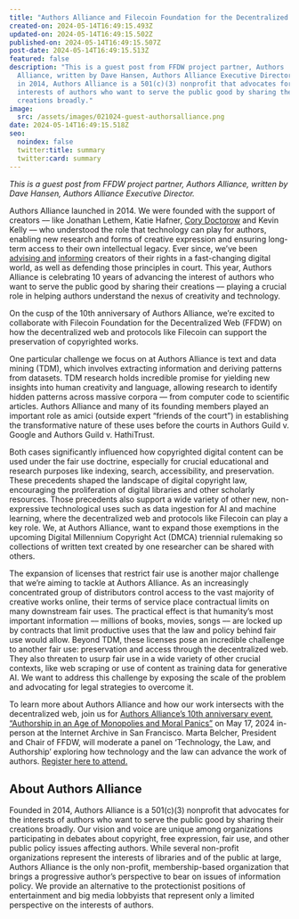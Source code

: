 ```yaml
---
title: "Authors Alliance and Filecoin Foundation for the Decentralized Web: Supporting Public Interest Authors with Decentralized Tools"
created-on: 2024-05-14T16:49:15.493Z
updated-on: 2024-05-14T16:49:15.502Z
published-on: 2024-05-14T16:49:15.507Z
post-date: 2024-05-14T16:49:15.513Z
featured: false
description: "This is a guest post from FFDW project partner, Authors
  Alliance, written by Dave Hansen, Authors Alliance Executive Director. Founded
  in 2014, Authors Alliance is a 501(c)(3) nonprofit that advocates for the
  interests of authors who want to serve the public good by sharing their
  creations broadly."
image:
  src: /assets/images/021024-guest-authorsalliance.png
date: 2024-05-14T16:49:15.518Z
seo:
  noindex: false
  twitter:title: summary
  twitter:card: summary
---
```


*This is a guest post from FFDW project partner, Authors Alliance, written by Dave Hansen, Authors Alliance Executive Director.* 

Authors Alliance launched in 2014. We were founded with the support of creators –– like Jonathan Lethem, Katie Hafner, [Cory Doctorow](https://boingboing.net/2014/05/14/authors-alliance-new-writers.html) and Kevin Kelly –– who understood the role that technology can play for authors, enabling new research and forms of creative expression and ensuring long-term access to their own intellectual legacy. Ever since, we’ve been [advising and](https://www.authorsalliance.org/resources/rights-reversion-portal/) [informing](https://www.authorsalliance.org/resources/fair-use/) creators of their rights in a fast-changing digital world, as well as defending those principles in court. This year, Authors Alliance is celebrating 10 years of advancing the interest of authors who want to serve the public good by sharing their creations –– playing a crucial role in helping authors understand the nexus of creativity and technology.

On the cusp of the 10th anniversary of Authors Alliance, we’re excited to collaborate with Filecoin Foundation for the Decentralized Web (FFDW) on how the decentralized web and protocols like Filecoin can support the preservation of copyrighted works. 

One particular challenge we focus on at Authors Alliance is text and data mining (TDM), which involves extracting information and deriving patterns from datasets. TDM research holds incredible promise for yielding new insights into human creativity and language, allowing research to identify hidden patterns across massive corpora –– from computer code to scientific articles. Authors Alliance and many of its founding members played an important role as amici (outside expert “friends of the court”) in establishing the transformative nature of these uses before the courts in Authors Guild v. Google and Authors Guild v. HathiTrust. 

Both cases significantly influenced how copyrighted digital content can be used under the fair use doctrine, especially for crucial educational and research purposes like indexing, search, accessibility, and preservation. These precedents shaped the landscape of digital copyright law, encouraging the proliferation of digital libraries and other scholarly resources. Those precedents also support a wide variety of other new, non-expressive technological uses such as data ingestion for AI and machine learning, where the decentralized web and protocols like Filecoin can play a key role. We, at Authors Alliance, want to expand those exemptions in the upcoming Digital Millennium Copyright Act (DMCA) triennial rulemaking so collections of written text created by one researcher can be shared with others. 

The expansion of licenses that restrict fair use is another major challenge that we’re aiming to tackle at Authors Alliance. As an increasingly concentrated group of distributors control access to the vast majority of creative works online, their terms of service place contractual limits on many downstream fair uses. The practical effect is that humanity’s most important information –– millions of books, movies, songs –– are locked up by contracts that limit productive uses that the law and policy behind fair use would allow. Beyond TDM, these licenses pose an incredible challenge to another fair use: preservation and access through the decentralized web. They also threaten to usurp fair use in a wide variety of other crucial contexts, like web scraping or use of content as training data for generative AI. We want to address this challenge by exposing the scale of the problem and advocating for legal strategies to overcome it.  

To learn more about Authors Alliance and how our work intersects with the decentralized web, join us for [Authors Alliance’s 10th anniversary event, “Authorship in an Age of Monopolies and Moral Panics”](https://www.authorsalliance.org/2024/03/15/authors-alliance-10th-anniversary-event-authorship-in-an-age-of-monopoly-and-moral-panics/) on May 17, 2024 in-person at the Internet Archive in San Francisco. Marta Belcher, President and Chair of FFDW, will moderate a panel on ‘Technology, the Law, and Authorship’ exploring how technology and the law can advance the work of authors. [Register here to attend.](https://www.eventbrite.com/e/authorship-in-an-age-of-monopoly-and-moral-panics-tickets-862493018837?aff=oddtdtcreator)

## About Authors Alliance

Founded in 2014, Authors Alliance is a 501(c)(3) nonprofit that advocates for the interests of authors who want to serve the public good by sharing their creations broadly. Our vision and voice are unique among organizations participating in debates about copyright, free expression, fair use, and other public policy issues affecting authors. While several non-profit organizations represent the interests of libraries and of the public at large, Authors Alliance is the only non-profit, membership-based organization that brings a progressive author’s perspective to bear on issues of information policy. We provide an alternative to the protectionist positions of entertainment and big media lobbyists that represent only a limited perspective on the interests of authors.
